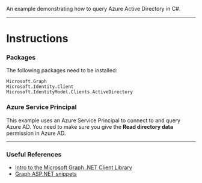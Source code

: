 An example demonstrating how to query Azure Active Directory in C#.

---

# Instructions
### Packages
The following packages need to be installed:
```
Microsoft.Graph
Microsoft.Identity.Client
Microsoft.IdentityModel.Clients.ActiveDirectory
```
### Azure Service Principal
This example uses an Azure Service Principal to connect to and query Azure AD.
You need to make sure you give the **Read directory data** permission in Azure AD.

---

### Useful References
- [Intro to the Microsoft Graph .NET Client Library][1]
- [Graph ASP.NET snippets][2]

[1]: http://www.jonathanhuss.com/intro-to-the-microsoft-graph-net-client-library/
[2]: https://github.com/microsoftgraph/aspnet-snippets-sample/blob/master/Graph-ASPNET-46-Snippets/Microsoft%20Graph%20ASPNET%20Snippets/Models/UsersService.cs